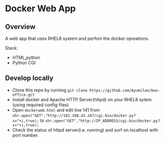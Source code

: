 # Docker Web App

## Overview

A web app that uses RHEL8 system and perfom the docker opreations.

Stack:

- HTML,python
- Python CGI

## Develop locally

- Clone this repo by running `git clone https://github.com/Ayumilan/box-office.git`
- install docker and Apache HTTP Server(httpd) on your RHEL8 sytem (using required config files)
- Open `dockerweb.html` and edit line 141 from `xhr.open("GET","http://192.168.43.247/cgi-bin/docker.py?x="+i,true);` to
   `xhr.open("GET","http://IP_ADDRESS/cgi-bin/docker.py?x="+i,true);`
- Check the status of httpd server(i.e. running) and surf on localhost with port number.
